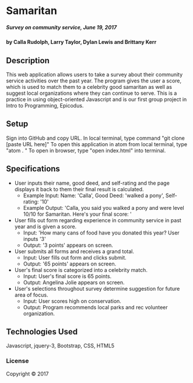 # Samaritan

##### Survey on community service, June 19, 2017

#### by Calla Rudolph, Larry Taylor, Dylan Lewis and Brittany Kerr

## Description

This web application allows users to take a survey about their community service activities over the past year. The program gives the user a score, which is used to match them to a celebrity good samaritan as well as suggest local organizations where they can continue to serve. This is a practice in using object-oriented Javascript and is our first group project in Intro to Programming, Epicodus.

## Setup

Sign into GitHub and copy URL. In local terminal, type command "git clone [paste URL here]" To open this application in atom from local terminal, type "atom . " To open in browser, type "open index.html" into terminal.


## Specifications

* User inputs their name, good deed, and self-rating and the page displays it back to them their final result is calculated.
  * Example Input: Name: 'Calla', Good Deed: 'walked a pony', Self-rating: '10'
  * Example Output: 'Calla, you said you walked a pony and were level 10/10 for Samaritan. Here's your final score: '
* User fills out form regarding experience in community service in past year and is given a score.
  * Input: 'How many cans of food have you donated this year? User inputs '3'
  * Output: '3 points' appears on screen.
* User submits all forms and receives a grand total.
  * Input: User fills out form and clicks submit.
  * Output: '65 points' appears on screen.
* User's final score is categorized into a celebrity match.
  * Input: User's final score is 65 points.
  * Output: Angelina Jolie appears on screen.
* User's selections throughout survey determine suggestion for future area of focus.
  * Input: User scores high on conservation.
  * Output: Program recommends local parks and rec volunteer organization.

## Technologies Used

Javascript, jquery-3, Bootstrap, CSS, HTML5

### License

Copyright &copy; 2017
